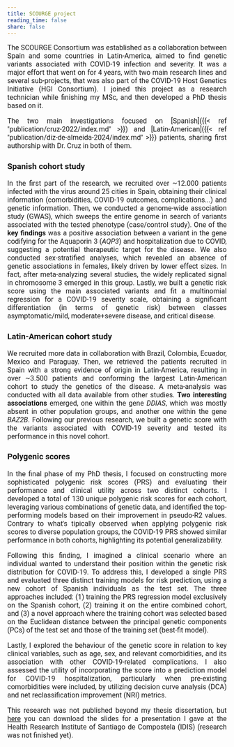 ```yaml
---
title: SCOURGE project
reading_time: false
share: false
---
```


<span style="font-family: 'Roboto', sans-serif; font-size: 16px; text-align: justify;">

The SCOURGE Consortium was established as a collaboration between Spain and some countries in Latin-America, aimed to find genetic variants associated with COVID-19 infection and severity. It was a major effort that went on for 4 years, with two main research lines and several sub-projects, that was also part of the COVID-19 Host Genetics Initiative (HGI Consortium). I joined this project as a research technician while finishing my MSc, and then developed a PhD thesis based on it. 

The two main investigations focused on [Spanish]({{< ref "publication/cruz-2022/index.md" >}}) and [Latin-American]({{< ref "publication/diz-de-almeida-2024/index.md" >}}) patients, sharing first authorship with Dr. Cruz in both of them.

### Spanish cohort study
In the first part of the research, we recruited over ~12.000 patients infected with the virus around 25 cities in Spain, obtaining their clinical information (comorbidities, COVID-19 outcomes, complications...) and genetic information. Then, we conducted a genome-wide association study (GWAS), which sweeps the entire genome in search of variants associated with the tested phenotype (case/control study). One of the **key findings** was a positive association between a variant in the gene codifying for the Aquaporin 3 (_AQP3_) and hospitalization due to COVID, suggesting a potential therapeutic target for the disease. We also conducted sex-stratified analyses, which revealed an absence of genetic associations in females, likely driven by lower effect sizes. In fact, after meta-analyzing several studies, the widely replicated signal in chromosome 3 emerged in this group. Lastly, we built a genetic risk score using the main associated variants and fit a multinomial regression for a COVID-19 severity scale, obtaining a significant differentiation (in terms of genetic risk) between classes asymptomatic/mild, moderate+severe disease, and critical disease.

### Latin-American cohort study
We recruited more data in collaboration with Brazil, Colombia, Ecuador, Mexico and Paraguay. Then, we retrieved the patients recruited in Spain with a strong evidence of origin in Latin-America, resulting in over ~3.500 patients and conforming the largest Latin-American cohort to study the genetics of the disease. A meta-analysis was conducted with all data available from other studies. **Two interesting associations** emerged, one within the gene _DDIAS_, which was mostly absent in other population groups, and another one within the gene _BAZ2B_. Following our previous research, we built a genetic score with the variants associated with COVID-19 severity and tested its performance in this novel cohort.


### Polygenic scores

In the final phase of my PhD thesis, I focused on constructing more sophisticated polygenic risk scores (PRS) and evaluating their performance and clinical utility across two distinct cohorts. I developed a total of 130 unique polygenic risk scores for each cohort, leveraging various combinations of genetic data, and identified the top-performing models based on their improvement in pseudo-R2 values. Contrary to what's tipically observed when applying polygenic risk scores to diverse population groups, the COVID-19 PRS showed similar performance in both cohorts, highlighting its potential generalizability.

Following this finding, I imagined a clinical scenario where an individual wanted to understand their position within the genetic risk distribution for COVID-19. To address this, I developed a single PRS and evaluated three distinct training models for risk prediction, using a new cohort of Spanish individuals as the test set. The three approaches included: (1) training the PRS regression model exclusively on the Spanish cohort, (2) training it on the entire combined cohort, and (3) a novel approach where the training cohort was selected based on the Euclidean distance between the principal genetic components (PCs) of the test set and those of the training set (best-fit model). 

Lastly, I explored the behaviour of the genetic score in relation to key clinical variables, such as age, sex, and relevant comorbidities, and its association with other COVID-19-related complications. I also assessed the utility of incorporating the score into a prediction model for COVID-19 hospitalization, particularly when pre-existing comorbidities were included, by utilizing decision curve analysis (DCA) and net reclassification improvement (NRI) metrics.

This research was not published beyond my thesis dissertation, but [here](/uploads/Slides_PRS_SILVIADIZ_IDIS.pdf) you can download the slides for a presentation I gave at the Health Research Institute of Santiago de Compostela (IDIS) (research was not finished yet).